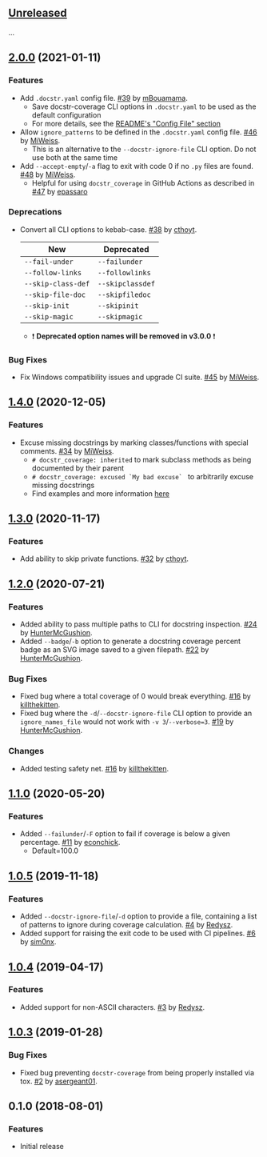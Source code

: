 <a name="Unreleased"></a>
## [Unreleased]

...


<a name="2.0.0"></a>
## [2.0.0] (2021-01-11)

### Features
- Add `.docstr.yaml` config file. [#39] by [mBouamama].
    - Save docstr-coverage CLI options in `.docstr.yaml` to be used as the default configuration
    - For more details, see the [README's "Config File" section](https://github.com/HunterMcGushion/docstr_coverage#config-file) 
- Allow `ignore_patterns` to be defined in the `.docstr.yaml` config file. [#46] by [MiWeiss]. 
    - This is an alternative to the `--docstr-ignore-file` CLI option. Do not use both at the same time
- Add `--accept-empty`/`-a` flag to exit with code 0 if no `.py` files are found. [#48] by [MiWeiss].
    - Helpful for using `docstr_coverage` in GitHub Actions as described in [#47] by [epassaro]

### Deprecations
- Convert all CLI options to kebab-case. [#38] by [cthoyt].
    
    | New                | Deprecated       |
    |--------------------|------------------|
    | `--fail-under`     | `--failunder`    |
    | `--follow-links`   | `--followlinks`  |
    | `--skip-class-def` | `--skipclassdef` |
    | `--skip-file-doc`  | `--skipfiledoc`  |
    | `--skip-init`      | `--skipinit`     |
    | `--skip-magic`     | `--skipmagic`    |
    
    - :exclamation: **Deprecated option names will be removed in v3.0.0** :exclamation:

### Bug Fixes
- Fix Windows compatibility issues and upgrade CI suite. [#45] by [MiWeiss].


<a name="1.4.0"></a>
## [1.4.0] (2020-12-05)

### Features
* Excuse missing docstrings by marking classes/functions with special comments. [#34] by [MiWeiss].
    * `# docstr_coverage: inherited` to mark subclass methods as being documented by their parent
    * ```# docstr_coverage: excused `My bad excuse` ``` to arbitrarily excuse missing docstrings
    * Find examples and more information [here](https://github.com/HunterMcGushion/docstr_coverage#overriding-by-comments)


<a name="1.3.0"></a>
## [1.3.0] (2020-11-17)

### Features
* Add ability to skip private functions. [#32] by [cthoyt].


<a name="1.2.0"></a>
## [1.2.0] (2020-07-21)

### Features
* Added ability to pass multiple paths to CLI for docstring inspection. [#24] by [HunterMcGushion].
* Added `--badge`/`-b` option to generate a docstring coverage percent badge as an SVG image saved 
  to a given filepath. [#22] by [HunterMcGushion].

### Bug Fixes
* Fixed bug where a total coverage of 0 would break everything. [#16] by [killthekitten].
* Fixed bug where the `-d`/`--docstr-ignore-file` CLI option to provide an `ignore_names_file` 
  would not work with `-v 3`/`--verbose=3`. [#19] by [HunterMcGushion].

### Changes
* Added testing safety net. [#16] by [killthekitten].


<a name="1.1.0"></a>
## [1.1.0] (2020-05-20)

### Features
* Added `--failunder`/`-F` option to fail if coverage is below a given percentage. [#11] by [econchick].
    * Default=100.0


<a name="1.0.5"></a>
## [1.0.5] (2019-11-18)

### Features
* Added `--docstr-ignore-file`/`-d` option to provide a file, containing a list of patterns to 
  ignore during coverage calculation. [#4] by [Redysz].
* Added support for raising the exit code to be used with CI pipelines. [#6] by [sim0nx].


<a name="1.0.4"></a>
## [1.0.4] (2019-04-17)

### Features
* Added support for non-ASCII characters. [#3] by [Redysz].


<a name="1.0.3"></a>
## [1.0.3] (2019-01-28)

### Bug Fixes
* Fixed bug preventing `docstr-coverage` from being properly installed via tox. [#2] by [asergeant01].


<a name="0.1.0"></a>
## 0.1.0 (2018-08-01)

### Features
* Initial release


[Unreleased]: https://github.com/HunterMcGushion/docstr_coverage/compare/v2.0.0...HEAD
[2.0.0]: https://github.com/HunterMcGushion/docstr_coverage/compare/v1.4.0...v2.0.0
[1.4.0]: https://github.com/HunterMcGushion/docstr_coverage/compare/v1.3.0...v1.4.0
[1.3.0]: https://github.com/HunterMcGushion/docstr_coverage/compare/v1.2.0...v1.3.0
[1.2.0]: https://github.com/HunterMcGushion/docstr_coverage/compare/v1.1.0...v1.2.0
[1.1.0]: https://github.com/HunterMcGushion/docstr_coverage/compare/v1.0.5...v1.1.0
[1.0.5]: https://github.com/HunterMcGushion/docstr_coverage/compare/v1.0.4...v1.0.5
[1.0.4]: https://github.com/HunterMcGushion/docstr_coverage/compare/v1.0.3...v1.0.4
[1.0.3]: https://github.com/HunterMcGushion/docstr_coverage/compare/v1.0.2...v1.0.3


[asergeant01]: https://github.com/asergeant01
[cthoyt]: https://github.com/cthoyt
[econchick]: https://github.com/econchick
[epassaro]: https://github.com/epassaro
[HunterMcGushion]: https://github.com/HunterMcGushion
[killthekitten]: https://github.com/killthekitten
[mBouamama]: https://github.com/mBouamama
[MiWeiss]: https://github.com/MiWeiss
[Redysz]: https://github.com/Redysz
[sim0nx]: https://github.com/sim0nx


[#2]: https://github.com/HunterMcGushion/docstr_coverage/pull/2
[#3]: https://github.com/HunterMcGushion/docstr_coverage/pull/3
[#4]: https://github.com/HunterMcGushion/docstr_coverage/pull/4
[#6]: https://github.com/HunterMcGushion/docstr_coverage/pull/6
[#11]: https://github.com/HunterMcGushion/docstr_coverage/pull/11
[#16]: https://github.com/HunterMcGushion/docstr_coverage/pull/16
[#19]: https://github.com/HunterMcGushion/docstr_coverage/pull/19
[#22]: https://github.com/HunterMcGushion/docstr_coverage/pull/22
[#24]: https://github.com/HunterMcGushion/docstr_coverage/pull/24
[#32]: https://github.com/HunterMcGushion/docstr_coverage/pull/32
[#34]: https://github.com/HunterMcGushion/docstr_coverage/pull/34
[#38]: https://github.com/HunterMcGushion/docstr_coverage/pull/38
[#39]: https://github.com/HunterMcGushion/docstr_coverage/pull/39
[#45]: https://github.com/HunterMcGushion/docstr_coverage/pull/45
[#46]: https://github.com/HunterMcGushion/docstr_coverage/pull/46
[#47]: https://github.com/HunterMcGushion/docstr_coverage/issues/47
[#48]: https://github.com/HunterMcGushion/docstr_coverage/pull/48